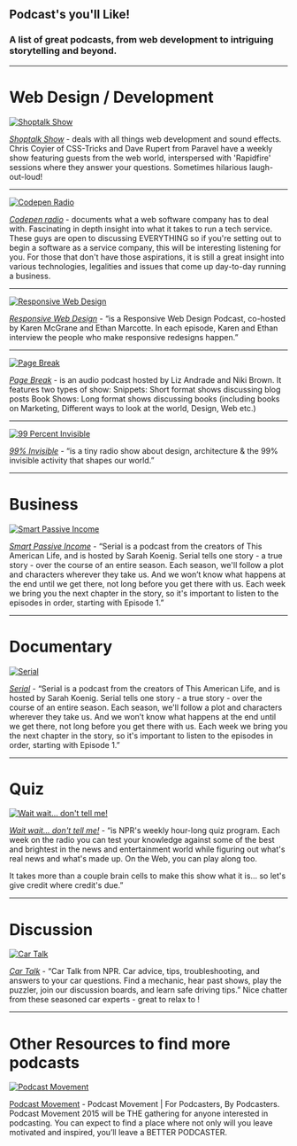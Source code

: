 ## Podcast's you'll Like!

### A list of great podcasts, from web development to intriguing storytelling and beyond.

<hr>

# Web Design / Development

[<img src="https://github.com/admench/podcasts-you-ll-like/blob/master/images/Shoptalk.png" alt="Shoptalk Show">](http://shoptalkshow.com/)

*[Shoptalk Show](http://shoptalkshow.com/)* - deals with all things web development and sound effects. Chris Coyier of CSS-Tricks and Dave Rupert from Paravel have a weekly show featuring guests from the web world, interspersed with 'Rapidfire' sessions where they answer your questions. Sometimes hilarious laugh-out-loud!

<hr>

[<img src="https://github.com/admench/podcasts-you-ll-like/blob/master/images/Codepen.png" alt="Codepen Radio">](http://blog.codepen.io/radio/)

*[Codepen radio](http://blog.codepen.io/radio/)* - documents what a web software company has to deal with. Fascinating in depth insight into what it takes to run a tech service. These guys are open to discussing EVERYTHING so if you're setting out to begin a software as a service company, this will be interesting listening for you. For those that don't have those aspirations, it is still a great insight into various technologies, legalities and issues that come up day-to-day running a business.

<hr>

[<img src="https://github.com/admench/podcasts-you-ll-like/blob/master/images/Responsivewebdesign.png" alt="Responsive Web Design">](http://responsivewebdesign.com/podcast/)

*[Responsive Web Design](http://responsivewebdesign.com/podcast/)* -  “is a Responsive Web Design Podcast, co-hosted by Karen McGrane and Ethan Marcotte. In each episode, Karen and Ethan interview the people who make responsive redesigns happen.”

<hr>

[<img src="https://github.com/admench/podcasts-you-ll-like/blob/master/images/pagebreak.png" alt="Page Break">](http://www.pagebreakpodcast.com/)

*[Page Break](http://www.pagebreakpodcast.com/)* - is an audio podcast hosted by Liz Andrade and Niki Brown. It features two types of show: 
Snippets: Short format shows discussing blog posts
Book Shows: Long format shows discussing books (including books on Marketing, Different ways to look at the world, Design, Web etc.)

<hr>

[<img src="https://github.com/admench/podcasts-you-ll-like/blob/master/images/99percentinvisible.png" alt="99 Percent Invisible">](http://99percentinvisible.org/)

*[99% Invisible](http://99percentinvisible.org/)* -  “is a tiny radio show about design, architecture & the 99% invisible activity that shapes our world.”

<hr>

# Business

[<img src="https://github.com/admench/podcasts-you-ll-like/blob/master/images/smartpassiveincome.png" alt="Smart Passive Income">](http://serialpodcast.org/)

*[Smart Passive Income](http://serialpodcast.org/)* -  “Serial is a podcast from the creators of This American Life, and is hosted by Sarah Koenig. Serial tells one story - a true story - over the course of an entire season. Each season, we'll follow a plot and characters wherever they take us. And we won’t know what happens at the end until we get there, not long before you get there with us. Each week we bring you the next chapter in the story, so it's important to listen to the episodes in order, starting with Episode 1.” 

<hr>

# Documentary

[<img src="https://github.com/admench/podcasts-you-ll-like/blob/master/images/serial.png" alt="Serial">](http://serialpodcast.org/)

*[Serial](http://serialpodcast.org/)* -  “Serial is a podcast from the creators of This American Life, and is hosted by Sarah Koenig. Serial tells one story - a true story - over the course of an entire season. Each season, we'll follow a plot and characters wherever they take us. And we won’t know what happens at the end until we get there, not long before you get there with us. Each week we bring you the next chapter in the story, so it's important to listen to the episodes in order, starting with Episode 1.” 

<hr>

# Quiz

[<img src="https://github.com/admench/podcasts-you-ll-like/blob/master/images/waitwaitdonttellme.png" alt="Wait wait... don't tell me!">](http://www.npr.org/programs/wait-wait-dont-tell-me/)

*[Wait wait... don't tell me!](http://www.npr.org/programs/wait-wait-dont-tell-me/)* -  “is NPR's weekly hour-long quiz program. Each week on the radio you can test your knowledge against some of the best and brightest in the news and entertainment world while figuring out what's real news and what's made up. On the Web, you can play along too.

It takes more than a couple brain cells to make this show what it is... so let's give credit where credit's due.”

<hr>

# Discussion

[<img src="https://github.com/admench/podcasts-you-ll-like/blob/master/images/cartalk.png" alt="Car Talk">](http://www.cartalk.com/)

*[Car Talk](http://www.cartalk.com/)* -  “Car Talk from NPR. Car advice, tips, troubleshooting, and answers to your car questions. Find a mechanic, hear past shows, play the puzzler, join our discussion boards, and learn safe driving tips.” Nice chatter from these seasoned car experts - great to relax to !

<hr>

# Other Resources to find more podcasts

[<img src="https://github.com/admench/podcasts-you-ll-like/blob/master/images/podcastmovement.png" alt="Podcast Movement">](http://podcastmovement.com/)

[Podcast Movement](http://podcastmovement.com/) - Podcast Movement | For Podcasters, By Podcasters. Podcast Movement 2015 will be THE gathering for anyone interested in podcasting. You can expect to find a place where not only will you leave motivated and inspired, you’ll leave a BETTER PODCASTER.